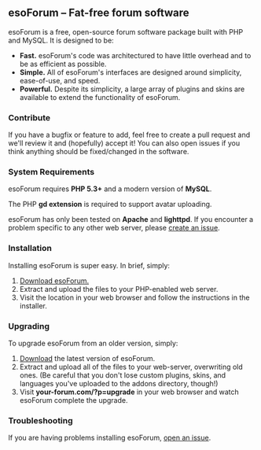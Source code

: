 ## esoForum – Fat-free forum software

esoForum is a free, open-source forum software package built with PHP and MySQL. It is designed to be:

 - **Fast.** esoForum's code was architectured to have little overhead and to be as efficient as possible.
 - **Simple.** All of esoForum's interfaces are designed around simplicity, ease-of-use, and speed.
 - **Powerful.** Despite its simplicity, a large array of plugins and skins are available to extend the functionality of esoForum.

### Contribute

If you have a bugfix or feature to add, feel free to create a pull request and we'll review it and (hopefully) accept it! You can also open issues if you think anything should be fixed/changed in the software.

### System Requirements

esoForum requires **PHP 5.3+** and a modern version of **MySQL**.

The PHP **gd extension** is required to support avatar uploading.

esoForum has only been tested on **Apache** and **lighttpd**. If you encounter a problem specific to any other web server, please [create an issue](https://github.com/esoProjects/esoForum/issues).

### Installation

Installing esoForum is super easy. In brief, simply:

1. [Download esoForum.](https://github.com/esoProjects/esoForum/releases/latest)
2. Extract and upload the files to your PHP-enabled web server.
3. Visit the location in your web browser and follow the instructions in the installer.

### Upgrading

To upgrade esoForum from an older version, simply:

1. [Download]([http://esotalk.org/download](https://github.com/esoProjects/esoForum/releases/latest)) the latest version of esoForum.
2. Extract and upload all of the files to your web-server, overwriting old ones. (Be careful that you don't lose custom plugins, skins, and languages you've uploaded to the addons directory, though!)
3. Visit **your-forum.com/?p=upgrade** in your web browser and watch esoForum complete the upgrade.

### Troubleshooting

If you are having problems installing esoForum, [open an issue](https://github.com/esoProjects/esoForum/issues).

